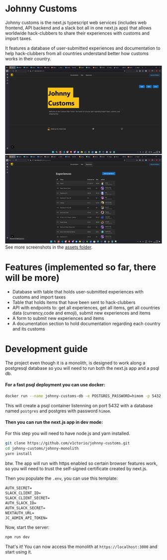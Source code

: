 # Johnny Customs

Johnny customs is the next.js typescript web services (includes web frontend, API backend and a slack bot all in one next.js app) that allows worldwide hack-clubbers to share their experiences with customs and import taxes.

It features a database of user-submitted experiences and documentation to help hack-clubbers from all countries understand better how customs works in their country.

![Front page screenshot](./assets/frontpage.png)
![Experieneces table screenshot](./assets/experienecespage.png)
See more screenshots in the [assets folder](./assets).

# Features (implemented so far, there will be more)
- Database with table that holds user-submitted experiences with customs and import taxes
- Table that holds items that have been sent to hack-clubbers
- API with endpoints to: get all experiences, get all items, get all countries data (currency,code and emoji), submit new experiences and items 
- A form to submit new experiences and items
- A documentation section to hold documentation regarding each country and its customs

# Development guide 
The project even though it is a monolith, is designed to work along a postgresql database
so you will need to run both the next.js app and a psql db.
#### For a fast psql deployment you can use docker:
```bash
docker run --name johnny-customs-db -e POSTGRES_PASSWORD=himom -p 5432:5432 -d postgres
```
This will create a psql container listenning on port 5432 with a database named `postgres` and postgres with password `himom`.

#### Then you can run the next.js app in dev mode:
For this step you will need to have node.js and yarn installed.
```bash
git clone https://github.com/v1ctorio/johnny-customs.git
cd johnny-customs/johnny-monolith
yarn install 
```
btw. The app will run with https enabled so certain browser features work, so you will need to trust the self-signed certificate created by next.js.


Then you populate the `.env`, you can use this template:
```env
AUTH_SECRET=
SLACK_CLIENT_ID=
SLACK_CLIENT_SECRET=
AUTH_SLACK_ID=
AUTH_SLACK_SECRET=
NEXTAUTH_URL=
JC_ADMIN_API_TOKEN=
```

Now, start the server:
```bash
npm run dev
```

That's it! You can now access the monolith at `https://localhost:3000` and start using it.
